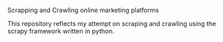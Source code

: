 Scrapping and Crawling online marketing platforms

This repository reflects my attempt on scraping and crawling using the scrapy framework written in python. 
